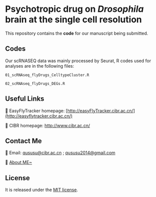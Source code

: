 # Psychotropic drug on *Drosophila* brain at the single cell resolution

This repository contains the **code** for our manuscript being submitted.

## **Codes**

Our scRNASEQ data was mainly processed by Seurat, R codes used for analyses are in the following files:

`01_scRNAseq_flyDrugs_CelltypeCluster.R`

`02_scRNAseq_flyDrugs_DEGs.R` 

## Useful Links

💜 EasyFlyTracker homepage: [http://easyFlyTracker.cibr.ac.cn/](http://easyflytracker.cibr.ac.cn/)

💜 CIBR homepage: http://www.cibr.ac.cn/

## **Contact Me**

💜 Email: qususu@cibr.ac.cn ; qususu2014@gmail.com

💜 [About ME~](https://scholar.google.com/citations?hl=zh-CN&user=vEVY-HMAAAAJ&view_op=list_works&sortby=pubdate)

## License

It is released under the [MIT license](https://github.com/azzhu/EasyFlyTracker/blob/master/LICENSE).

